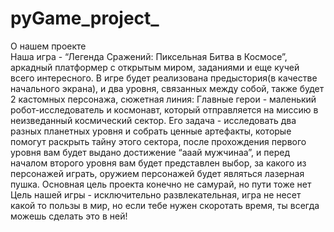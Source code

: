 # pyGame_project_
О нашем проекте 	
 	Наша игра - “Легенда Сражений: Пиксельная Битва в Космосе”, аркадный платформер с открытым миром, заданиями и еще кучей всего интересного. В игре будет реализована предыстория(в качестве начального экрана), и два уровня, связанных между собой, также будет 2 кастомных персонажа, сюжетная линия: Главные герои - маленький робот-исследователь и космонавт, который отправляется на миссию в неизведанный космический сектор. Его задача - исследовать два разных планетных уровня и собрать ценные артефакты, которые помогут раскрыть тайну этого сектора, после прохождения первого уровня вам будет выдано достижение “ааай мужчинаа”, и перед началом второго уровня вам будет представлен выбор, за какого из персонажей играть, оружием персонажей будет являться лазерная пушка.
Основная цель проекта
конечно не самурай, но пути тоже нет
	Цель нашей игры - исключительно развлекательная, игра не несет какой то пользы в мир, но если тебе нужен скоротать время, ты всегда можешь сделать это в ней!
